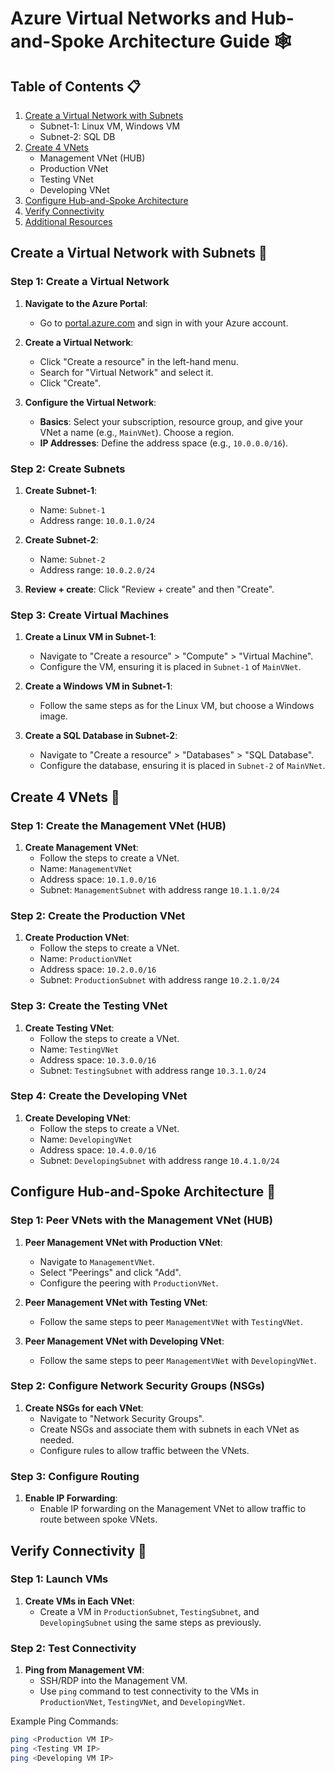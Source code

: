 # Azure Virtual Networks and Hub-and-Spoke Architecture Guide 🕸️

## Table of Contents 📋
1. [Create a Virtual Network with Subnets](#create-a-virtual-network-with-subnets)
   - Subnet-1: Linux VM, Windows VM
   - Subnet-2: SQL DB
2. [Create 4 VNets](#create-4-vnets)
   - Management VNet (HUB)
   - Production VNet
   - Testing VNet
   - Developing VNet
3. [Configure Hub-and-Spoke Architecture](#configure-hub-and-spoke-architecture)
4. [Verify Connectivity](#verify-connectivity)
5. [Additional Resources](#additional-resources)

## Create a Virtual Network with Subnets 🛜

### Step 1: Create a Virtual Network
1. **Navigate to the Azure Portal**:
   - Go to [portal.azure.com](https://portal.azure.com/) and sign in with your Azure account.

2. **Create a Virtual Network**:
   - Click "Create a resource" in the left-hand menu.
   - Search for "Virtual Network" and select it.
   - Click "Create".

3. **Configure the Virtual Network**:
   - **Basics**: Select your subscription, resource group, and give your VNet a name (e.g., `MainVNet`). Choose a region.
   - **IP Addresses**: Define the address space (e.g., `10.0.0.0/16`).

### Step 2: Create Subnets
1. **Create Subnet-1**:
   - Name: `Subnet-1`
   - Address range: `10.0.1.0/24`

2. **Create Subnet-2**:
   - Name: `Subnet-2`
   - Address range: `10.0.2.0/24`

3. **Review + create**: Click "Review + create" and then "Create".

### Step 3: Create Virtual Machines
1. **Create a Linux VM in Subnet-1**:
   - Navigate to "Create a resource" > "Compute" > "Virtual Machine".
   - Configure the VM, ensuring it is placed in `Subnet-1` of `MainVNet`.
   
2. **Create a Windows VM in Subnet-1**:
   - Follow the same steps as for the Linux VM, but choose a Windows image.

3. **Create a SQL Database in Subnet-2**:
   - Navigate to "Create a resource" > "Databases" > "SQL Database".
   - Configure the database, ensuring it is placed in `Subnet-2` of `MainVNet`.

## Create 4 VNets 🔗

### Step 1: Create the Management VNet (HUB)
1. **Create Management VNet**:
   - Follow the steps to create a VNet.
   - Name: `ManagementVNet`
   - Address space: `10.1.0.0/16`
   - Subnet: `ManagementSubnet` with address range `10.1.1.0/24`

### Step 2: Create the Production VNet
1. **Create Production VNet**:
   - Follow the steps to create a VNet.
   - Name: `ProductionVNet`
   - Address space: `10.2.0.0/16`
   - Subnet: `ProductionSubnet` with address range `10.2.1.0/24`

### Step 3: Create the Testing VNet
1. **Create Testing VNet**:
   - Follow the steps to create a VNet.
   - Name: `TestingVNet`
   - Address space: `10.3.0.0/16`
   - Subnet: `TestingSubnet` with address range `10.3.1.0/24`

### Step 4: Create the Developing VNet
1. **Create Developing VNet**:
   - Follow the steps to create a VNet.
   - Name: `DevelopingVNet`
   - Address space: `10.4.0.0/16`
   - Subnet: `DevelopingSubnet` with address range `10.4.1.0/24`

## Configure Hub-and-Spoke Architecture 🛞

### Step 1: Peer VNets with the Management VNet (HUB)
1. **Peer Management VNet with Production VNet**:
   - Navigate to `ManagementVNet`.
   - Select "Peerings" and click "Add".
   - Configure the peering with `ProductionVNet`.

2. **Peer Management VNet with Testing VNet**:
   - Follow the same steps to peer `ManagementVNet` with `TestingVNet`.

3. **Peer Management VNet with Developing VNet**:
   - Follow the same steps to peer `ManagementVNet` with `DevelopingVNet`.

### Step 2: Configure Network Security Groups (NSGs)
1. **Create NSGs for each VNet**:
   - Navigate to "Network Security Groups".
   - Create NSGs and associate them with subnets in each VNet as needed.
   - Configure rules to allow traffic between the VNets.

### Step 3: Configure Routing
1. **Enable IP Forwarding**:
   - Enable IP forwarding on the Management VNet to allow traffic to route between spoke VNets.

## Verify Connectivity 🏢

### Step 1: Launch VMs
1. **Create VMs in Each VNet**:
   - Create a VM in `ProductionSubnet`, `TestingSubnet`, and `DevelopingSubnet` using the same steps as previously.

### Step 2: Test Connectivity
1. **Ping from Management VM**:
   - SSH/RDP into the Management VM.
   - Use `ping` command to test connectivity to the VMs in `ProductionVNet`, `TestingVNet`, and `DevelopingVNet`.

Example Ping Commands:
```bash
ping <Production VM IP>
ping <Testing VM IP>
ping <Developing VM IP>